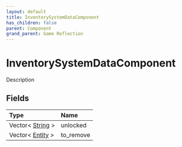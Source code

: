 ```yaml
---
layout: default
title: InventorySystemDataComponent
has_children: false
parent: Component
grand_parent: Game Reflection
---
```

# InventorySystemDataComponent
Description 

## Fields

| Type | Name |
|:----------|:--------------|
| Vector< [String](/riftbreaker-wiki/docs/game-reflection/components/string/) > | unlocked |
| Vector< [Entity](/riftbreaker-wiki/docs/game-reflection/classes/entity/) > | to_remove |

